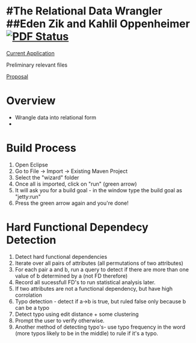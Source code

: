 #The Relational Data Wrangler
##Eden Zik and Kahlil Oppenheimer
[![PDF Status](https://www.sharelatex.com/github/repos/edenzik/128Project/builds/latest/badge.svg)](https://www.sharelatex.com/github/repos/edenzik/128Project/builds/latest/output.pdf)
==========

[Current Application](http://edenzik.github.io/128Project/wrangler/index.html)

Preliminary relevant files

[Proposal](https://www.sharelatex.com/github/repos/edenzik/128Project/builds/latest/output.pdf)

Overview
=====
- Wrangle data into relational form
- 

Build Process
======
1.  Open Eclipse
2.  Go to File -> Import -> Existing Maven Project
3.  Select the "wizard" folder
4.  Once all is imported, click on "run" (green arrow)
5.  It will ask you for a build goal - in the window type the build goal as "jetty:run"
6.  Press the green arrow again and you're done!

Hard Functional Dependecy Detection
=========
1.  Detect hard functional dependencies
  1.  Iterate over all pairs of attributes (all permutations of two attributes)
  2.  For each pair a and b, run a query to detect if there are more than one value of b determined by a (not FD therefore)
  3.  Record all sucessfull FD's to run statistical analysis later.
2.  If two attributes are not a functional dependency, but have high corrolation
  1.  Typo detection - detect if a->b is true, but ruled false only because b can be a typo
  2.  Detect typo using edit distance + some clustering
  3.  Prompt the user to verify otherwise.
  4.  Another method of detecting typo's- use typo frequency in the word (more typos likely to be in the middle) to rule if it's a typo.
